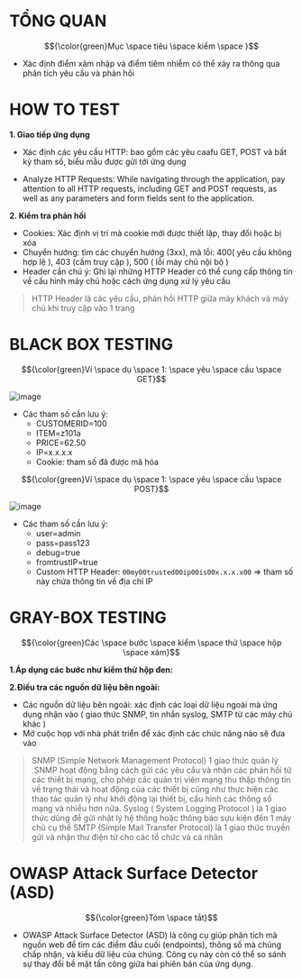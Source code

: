 # TỔNG QUAN #

$${\color{green}Mục \space tiêu \space kiểm \space }$$

- Xác định điểm xâm nhập và điểm tiêm nhiễm có thể xảy ra thông qua phân tích yêu cầu và phản hồi

# HOW TO TEST #

**1. Giao tiếp ứng dụng**

- Xác định các yêu cầu HTTP: bao gồm các yêu caafu GET, POST và bất kỳ tham số, biểu mẫu được gửi tới ứng dụng 

- Analyze HTTP Requests: While navigating through the application, pay attention to all HTTP requests, including GET and POST requests, as well as any parameters and form fields sent to the application.
    
**2. Kiểm tra phản hồi**
- Cookies: Xác định vị trí mà cookie mới được thiết lập, thay đổi hoặc bị xóa 
- Chuyển hướng: tìm các chuyển hướng (3xx), mã lỗi: 400( yêu cầu không hợp lệ ), 403 (cấm truy cập ), 500 ( lỗi máy chủ nội bộ ) 
- Header cần chú ý: Ghi lại những HTTP Header có thể cung cấp thông tin về cấu hình máy chủ hoặc cách ứng dụng xử lý yêu cầu
>HTTP Header là các yêu cầu, phản hồi HTTP giữa máy khách và máy chủ khi truy cập vào 1 trang 

# BLACK BOX TESTING #

$${\color{green}Ví \space dụ \space 1: \space yêu \space cầu \space GET}$$

![image](https://github.com/user-attachments/assets/04344322-237c-4bd9-b49e-eb4003878f6d)

- Các tham số cần lưu ý:
  - CUSTOMERID=100
  - ITEM=z101a
  - PRICE=62.50
  - IP=x.x.x.x
  - Cookie: tham số đã được mã hóa

$${\color{green}Ví \space dụ \space 1: \space yêu \space cầu \space POST}$$

![image](https://github.com/user-attachments/assets/67dabd78-2d8b-4309-8b91-e537d653564b)

- Các tham số cần lưu ý:
  - user=admin
  - pass=pass123
  - debug=true
  - fromtrustIP=true
  - Custom HTTP Header: `00my00trusted00ip00is00x.x.x.x00` => tham số này chứa thông tin về địa chỉ IP

# GRAY-BOX TESTING #

$${\color{green}Các \space bước \space kiểm \space thử \space hộp \space xám}$$

**1.Áp dụng các bước như kiểm thử hộp đen:**

**2.Điều tra các nguồn dữ liệu bên ngoài:**

- Các nguồn dữ liệu bên ngoài: xác định các loại dữ liệu ngoài mà ứng dụng nhận vào ( giao thức SNMP, tin nhắn syslog, SMTP từ các máy chủ khác )
- Mở cuộc họp với nhà phát triển để xác định các chức năng nào sẽ đưa vào

>SNMP (Simple Network Management Protocol)  1 giao thức quản lý .SNMP hoạt động bằng cách gửi các yêu cầu và nhận các phản hồi từ các thiết bị mạng, cho phép các quản trị viên mạng thu thập thông tin về trạng thái và hoạt động của các thiết bị cũng như thực hiện các thao tác quản lý như khởi động lại thiết bị, cấu hình các thông số mạng và nhiều hơn nữa.
> Syslog ( System Logging Protocol ) là 1 giao thức dùng để gửi nhật lý hệ thống hoặc thông báo sựu kiện đến 1 máy chủ cụ thể
> SMTP (Simple Mail Transfer Protocol) là 1 giao thức truyền gửi và nhận thư điện tử cho các tổ chức và cá nhân

# OWASP Attack Surface Detector (ASD) #

$${\color{green}Tóm \space tắt}$$
  
- OWASP Attack Surface Detector (ASD) là công cụ giúp phân tích mã nguồn web để tìm các điểm đầu cuối (endpoints), thông số mà chúng chấp nhận, và kiểu dữ liệu của chúng. Công cụ này còn có thể so sánh sự thay đổi bề mặt tấn công giữa hai phiên bản của ứng dụng.

